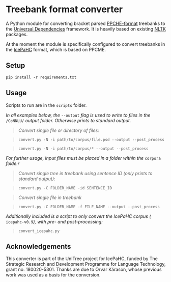 # Treebank format converter

A Python module for converting bracket parsed [PPCHE-format](https://www.ling.upenn.edu/hist-corpora/) treebanks to the [Universal Dependencies](https://universaldependencies.org/) framework. It is heavily based on existing [NLTK](https://www.nltk.org/) packages.

At the moment the module is specifically configured to convert treebanks in the [IcePaHC](https://linguist.is/icelandic_treebank/Icelandic_Parsed_Historical_Corpus_(IcePaHC)) format, which is based on PPCME.

## Setup

`pip install -r requirements.txt`

## Usage

Scripts to run are in the `scripts` folder.

_In all examples below, the_ `--output` _flag is used to write to files in the_ `/CoNNLU/` _output folder. Otherwise prints to standard output._

> *Convert single file or directory of files:*

> `convert.py -N -i path/to/corpus/file.psd --output --post_process`

> `convert.py -N -i path/to/corpus/* --output --post_process`

_For further usage, input files must be placed in a folder within the_ `corpora` _folde:r_

> *Convert single tree in treebank using sentence ID (only prints to standard output):*

> `convert.py -C FOLDER_NAME -id SENTENCE_ID`

> *Convert single file in treebank*

> `convert.py -C FOLDER_NAME -f FILE_NAME --output --post_process`

_Additionally included is a script to only convert the IcePaHC corpus (_ `icepahc-v0.9`_), with pre- and post-processing:_

> `convert_icepahc.py`


## Acknowledgements
This converter is part of the UniTree project for IcePaHC, funded by The Strategic Research and Development Programme for Language Technology, grant no. 180020-5301. Thanks are due to Örvar Kárason, whose previous work was used as a basis for the conversion.
